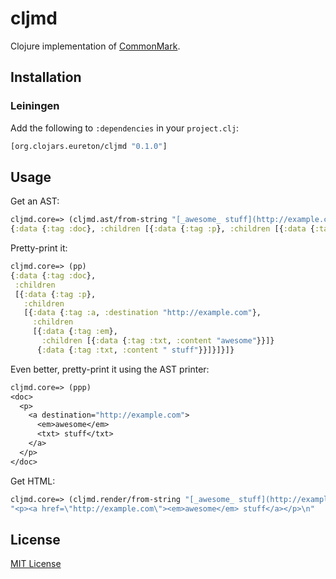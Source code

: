 # cljmd

Clojure implementation of [CommonMark](spec.commonmark.org).

## Installation

### Leiningen

Add the following to `:dependencies` in your `project.clj`:

``` clojure
[org.clojars.eureton/cljmd "0.1.0"]
```

## Usage

Get an AST:

``` clojure
cljmd.core=> (cljmd.ast/from-string "[_awesome_ stuff](http://example.com)")
{:data {:tag :doc}, :children [{:data {:tag :p}, :children [{:data {:tag :a, :destination "http://example.com"}, :children [{:data {:tag :em}, :children [{:data {:tag :txt, :content "awesome"}}]} {:data {:tag :txt, :content " stuff"}}]}]}]}
```

Pretty-print it:

``` clojure
cljmd.core=> (pp)
{:data {:tag :doc},
 :children
 [{:data {:tag :p},
   :children
   [{:data {:tag :a, :destination "http://example.com"},
     :children
     [{:data {:tag :em},
       :children [{:data {:tag :txt, :content "awesome"}}]}
      {:data {:tag :txt, :content " stuff"}}]}]}]}
```

Even better, pretty-print it using the AST printer:

``` clojure
cljmd.core=> (ppp)
<doc>
  <p>
    <a destination="http://example.com">
      <em>awesome</em>
      <txt> stuff</txt>
    </a>
  </p>
</doc>
```

Get HTML:

``` clojure
cljmd.core=> (cljmd.render/from-string "[_awesome_ stuff](http://example.com)")
"<p><a href=\"http://example.com\"><em>awesome</em> stuff</a></p>\n"
```

## License

[MIT License](https://github.com/eureton/cljmd/blob/master/LICENSE)
